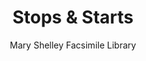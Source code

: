 ---
title: Stops & Starts
subtitle: Mary Shelley Facsimile Library
description: "Poster template, Workshop program\nDesign & Edited: Oliver Boulton\nEdition of 2, softback, xxxpp.\nLaser, Wiro, 210 × 297mm

"
---